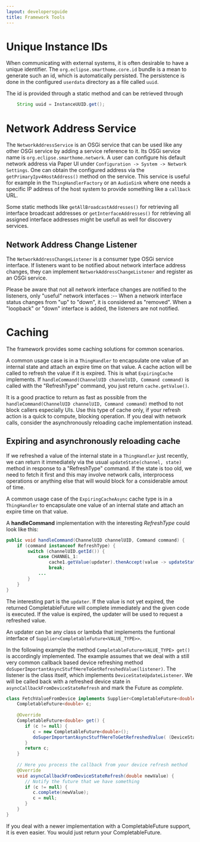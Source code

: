 ```yaml
---
layout: developersguide
title: Framework Tools
---
```


# Unique Instance IDs

When communicating with external systems, it is often desirable to have a unique identifier.
The `org.eclipse.smarthome.core.id` bundle is a mean to generate such an id, which is automatically persisted.
The persistence is done in the configured `userdata` directory as a file called `uuid`.

The id is provided through a static method and can be retrieved through

```java
    String uuid = InstanceUUID.get();
```

# Network Address Service

The `NetworkAddressService` is an OSGi service that can be used like any other OSGi service by adding a service reference to it. Its OSGi service name is `org.eclipse.smarthome.network`.
A user can configure his default network address via Paper UI under `Configuration -> System -> Network Settings`.
One can obtain the configured address via the `getPrimaryIpv4HostAddress()` method on the service.
This service is useful for example in the `ThingHandlerFactory` or an `AudioSink` where one needs a specific IP address of the host system to provide something like a `callback` URL.

Some static methods like `getAllBroadcastAddresses()` for retrieving all interface broadcast addresses or `getInterfaceAddresses()` for retrieving all assigned interface addresses might be usefull as well for discovery services.

## Network Address Change Listener

The `NetworkAddressChangeListener` is a consumer type OSGi service interface. If listeners want to be notified about network interface address changes, they can implement `NetworkAddressChangeListener` and register as an OSGi service.

Please be aware that not all network interface changes are notified to the listeners, only "useful" network interfaces :--
When a network interface status changes from "up" to "down", it is considered as "removed".
When a "loopback" or "down" interface is added, the listeners are not notified.

# Caching

The framework provides some caching solutions for common scenarios.

A common usage case is in a `ThingHandler` to encapsulate one value of an internal state and attach an expire time on that value. A cache action will be called to refresh the value if it is expired. This is what `ExpiringCache` implements. If `handleCommand(ChannelUID channelUID, Command command)` is called with the "RefreshType" command, you just return `cache.getValue()`. 

It is a good practice to return as fast as possible from the `handleCommand(ChannelUID channelUID, Command command)` method to not block callers especially UIs.
Use this type of cache only, if your refresh action is a quick to compute, blocking operation. If you deal with network calls, consider the asynchronously reloading cache implementation instead.

## Expiring and asynchronously reloading cache

If we refreshed a value of the internal state in a `ThingHandler` just recently, we can return it immediately via the usual `updateState(channel, state)` method in response to a "RefreshType" command.
If the state is too old, we need to fetch it first and this may involve network calls, interprocess operations or anything else that will would block for a considerable amout of time.

A common usage case of the `ExpiringCacheAsync` cache type is in a `ThingHandler` to encapsulate one value of an internal state and attach an expire time on that value.


A **handleCommand** implementation with the interesting *RefreshType* could look like this:

```java
public void handleCommand(ChannelUID channelUID, Command command) {
    if (command instanceof RefreshType) {
        switch (channelUID.getId()) {
            case CHANNEL_1:
                cache1.getValue(updater).thenAccept(value -> updateState(CHANNEL_1, value));
                break;
            ...
        }
    }
}
```

The interesting part is the `updater`. If the value is not yet expired, the returned CompletableFuture will complete immediately and the given code is executed.
If the value is expired, the updater will be used to request a refreshed value.

An updater can be any class or lambda that implements the funtional interface of `Supplier<CompletableFuture<VALUE_TYPE>>`.

In the following example the method `CompletableFuture<VALUE_TYPE> get()` is accordingly implemented. The example assumes that we deal
with a still very common callback based device refreshing method `doSuperImportantAsyncStuffHereToGetRefreshedValue(listener)`. The listener is the class
itself, which implements `DeviceStateUpdateListener`. We will be called back with a refreshed device state in `asyncCallbackFromDeviceStateRefresh`
and mark the Future as *complete*.

```java
class FetchValueFromDevice implements Supplier<CompletableFuture<double>>, DeviceStateUpdateListener {
    CompletableFuture<double> c;
    
    @Override
    CompletableFuture<double> get() {
       if (c != null) {
          c = new CompletableFuture<double>();
          doSuperImportantAsyncStuffHereToGetRefreshedValue( (DeviceStateUpdateListener)this );
       }
       return c;
    }
    
    // Here you process the callback from your device refresh method
    @Override
    void asyncCallbackFromDeviceStateRefresh(double newValue) {
       // Notify the future that we have something
       if (c != null) {
          c.complete(newValue);
          c = null;
       }
    }
}
```
If you deal with a newer implementation with a CompletableFuture support, it is even easier. You would just return your CompletableFuture.